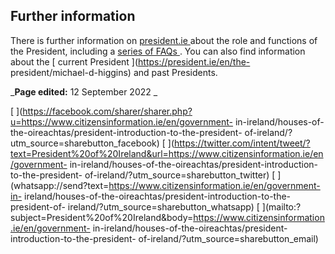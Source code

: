 ##  Further information

There is further information on [ president.ie ](https://president.ie/en)
about the role and functions of the President, including a [ series of FAQs
](https://president.ie/en/about/your-questions-answered) . You can also find
information about the [ current President ](https://president.ie/en/the-
president/michael-d-higgins) and past Presidents.

_**Page edited:** 12 September 2022 _

[
](https://facebook.com/sharer/sharer.php?u=https://www.citizensinformation.ie/en/government-
in-ireland/houses-of-the-oireachtas/president-introduction-to-the-president-
of-ireland/?utm_source=sharebutton_facebook) [
](https://twitter.com/intent/tweet/?text=President%20of%20Ireland&url=https://www.citizensinformation.ie/en/government-
in-ireland/houses-of-the-oireachtas/president-introduction-to-the-president-
of-ireland/?utm_source=sharebutton_twitter) [
](whatsapp://send?text=https://www.citizensinformation.ie/en/government-in-
ireland/houses-of-the-oireachtas/president-introduction-to-the-president-of-
ireland/?utm_source=sharebutton_whatsapp) [
](mailto:?subject=President%20of%20Ireland&body=https://www.citizensinformation.ie/en/government-
in-ireland/houses-of-the-oireachtas/president-introduction-to-the-president-
of-ireland/?utm_source=sharebutton_email) [ ](javascript:void\(0\))
